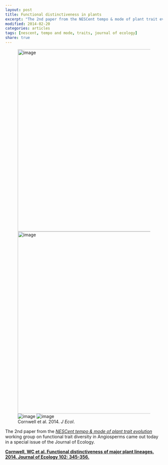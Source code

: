 ```yaml
---
layout: post
title: Functional distinctiveness in plants
excerpt: "The 2nd paper from the NESCent tempo & mode of plant trait evolution group."
modified: 2014-02-20
categories: articles
tags: [nescent, tempo and mode, traits, journal of ecology]
share: true
---
```

<figure class="half">
	<a href="{{ site.url }}/images/functional-distinctiveness.jpg"><img src="{{ site.url }}/images/functional-distinctiveness.jpg" alt="image" width="500" height="583"></a>
	<a href="{{ site.url }}/images/J-Ecol-cover.jpg"><img src="{{ site.url }}/images/J-Ecol-cover.jpg" alt="image" width="445" height="583"></a>
	<img src="{{ site.url }}/images/functional-distinctiveness.jpg" alt="image">
	<img src="{{ site.url }}/images/J-Ecol-cover.jpg" alt="image">
	<figcaption>Cornwell et al. 2014. <i>J Ecol</i>.</figcaption>
</figure>

The 2nd paper from the [*NESCent tempo & mode of plant trait evolution*](https://www.nescent.org/science/awards_summary.php?id=269) working group on functional trait diversity in Angiosperms came out today in a special issue of the Journal of Ecology.

[**Cornwell, WC et al. Functional distinctiveness of major plant lineages. 2014. Journal of Ecology 102: 345-356.**](http://onlinelibrary.wiley.com/doi/10.1111/1365-2745.12208/abstract)

